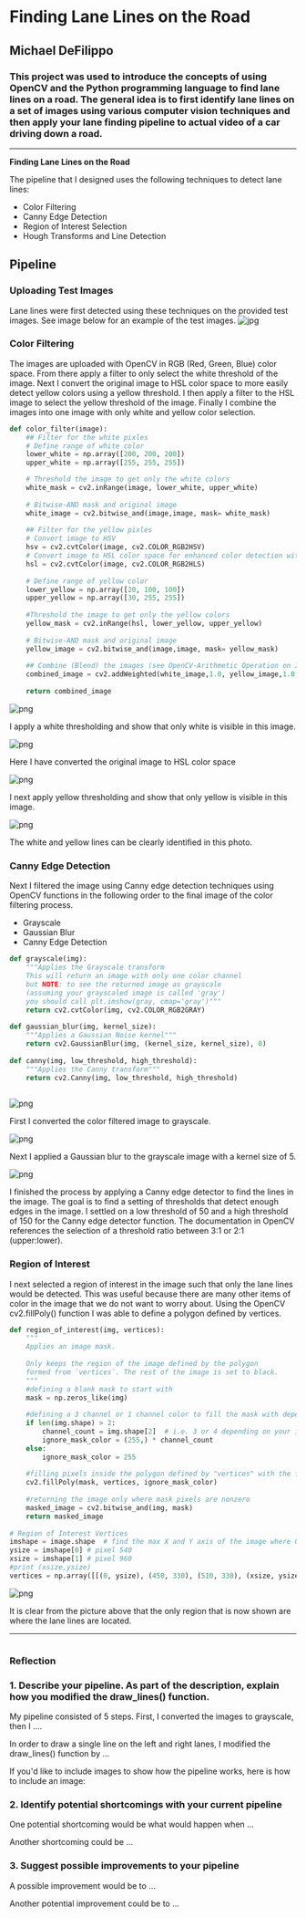 # **Finding Lane Lines on the Road** 

## Michael DeFilippo

### This project was used to introduce the concepts of using OpenCV and the Python programming language to find lane lines on a road. The general idea is to first identify lane lines on a set of images using various computer vision techniques and then apply your lane finding pipeline to actual video of a car driving down a road.  

---

**Finding Lane Lines on the Road**

The pipeline that I designed uses the following techniques to detect lane lines:
  * Color Filtering
  * Canny Edge Detection
  * Region of Interest Selection
  * Hough Transforms and Line Detection
## Pipeline

### Uploading Test Images  
Lane lines were first detected using these techniques on the provided test images. See image below for an example of the test images. 
![jpg](test_images/solidYellowCurve.jpg)

### Color Filtering
The images are uploaded with OpenCV in RGB (Red, Green, Blue) color space. From there apply a filter to only select the white threshold of the image. Next I convert the original image to HSL color space to more easily detect yellow colors using a yellow threshold. I then apply a filter to the HSL image to select the yellow threshold of the image. Finally I combine the images into one image with only white and yellow color selection.

```python
def color_filter(image):
    ## Filter for the white pixles 
    # Define range of white color
    lower_white = np.array([200, 200, 200])
    upper_white = np.array([255, 255, 255])

    # Threshold the image to get only the white colors
    white_mask = cv2.inRange(image, lower_white, upper_white)
    
    # Bitwise-AND mask and original image
    white_image = cv2.bitwise_and(image,image, mask= white_mask)
    
    ## Filter for the yellow pixles
    # Convert image to HSV
    hsv = cv2.cvtColor(image, cv2.COLOR_RGB2HSV)
    # Convert image to HSL color space for enhanced color detection with shadows 
    hsl = cv2.cvtColor(image, cv2.COLOR_RGB2HLS)
                       
    # Define range of yellow color
    lower_yellow = np.array([20, 100, 100])
    upper_yellow = np.array([30, 255, 255])
    
    #Threshold the image to get only the yellow colors
    yellow_mask = cv2.inRange(hsl, lower_yellow, upper_yellow)
    
    # Bitwise-AND mask and original image
    yellow_image = cv2.bitwise_and(image,image, mask= yellow_mask)
    
    ## Combine (Blend) the images (see OpenCV-Arithmetic Operation on Images tutorial)
    combined_image = cv2.addWeighted(white_image,1.0, yellow_image,1.0, 0)
   
    return combined_image
```

![png](finished/solidYellowCurve_colorFilter_whiteFilter.png)

I apply a white thresholding and show that only white is visible in this image.

![png](finished/solidYellowCurve_colorFilter_hsl.png)

Here I have converted the original image to HSL color space

![png](finished/solidYellowCurve_colorFilter_yellowFilter.png)

I next apply yellow thresholding and show that only yellow is visible in this image. 

![png](finished/solidYellowCurve_colorFilter.png)

The white and yellow lines can be clearly identified in this photo. 


### Canny Edge Detection
Next I filtered the image using Canny edge detection techniques using OpenCV functions in the following order to the final image of the color filtering process. 
   * Grayscale
   * Gaussian Blur
   * Canny Edge Detection
   
```python
def grayscale(img):
    """Applies the Grayscale transform
    This will return an image with only one color channel
    but NOTE: to see the returned image as grayscale
    (assuming your grayscaled image is called 'gray')
    you should call plt.imshow(gray, cmap='gray')"""
    return cv2.cvtColor(img, cv2.COLOR_RGB2GRAY)
    
def gaussian_blur(img, kernel_size):
    """Applies a Gaussian Noise kernel"""
    return cv2.GaussianBlur(img, (kernel_size, kernel_size), 0)
  
def canny(img, low_threshold, high_threshold):
    """Applies the Canny transform"""
    return cv2.Canny(img, low_threshold, high_threshold)
  
```
![png](finished/solidYellowCurve_grayscale.png)

First I converted the color filtered image to grayscale. 

![png](finished/solidYellowCurve_blurGrayscale.png)

Next I applied a Gaussian blur to the grayscale image with a kernel size of 5.

![png](finished/solidYellowCurve_canny.png)

I finished the process by applying a Canny edge detector to find the lines in the image. The goal is to find a setting of thresholds that detect enough edges in the image. I settled on a low threshold of 50 and a high threshold of 150 for the Canny edge detector function. The documentation in OpenCV references the selection of a threshold ratio between 3:1 or 2:1 (upper:lower).

### Region of Interest
I next selected a region of interest in the image such that only the lane lines would be detected. This was useful because there are many other items of color in the image that we do not want to worry about.  Using the OpenCV cv2.fillPoly() function I was able to define a polygon defined by vertices.

```python
def region_of_interest(img, vertices):
    """
    Applies an image mask.
    
    Only keeps the region of the image defined by the polygon
    formed from `vertices`. The rest of the image is set to black.
    """
    #defining a blank mask to start with
    mask = np.zeros_like(img)   
    
    #defining a 3 channel or 1 channel color to fill the mask with depending on the input image
    if len(img.shape) > 2:
        channel_count = img.shape[2]  # i.e. 3 or 4 depending on your image
        ignore_mask_color = (255,) * channel_count
    else:
        ignore_mask_color = 255
        
    #filling pixels inside the polygon defined by "vertices" with the fill color    
    cv2.fillPoly(mask, vertices, ignore_mask_color)
    
    #returning the image only where mask pixels are nonzero
    masked_image = cv2.bitwise_and(img, mask)
    return masked_image
    
# Region of Interest Vertices
imshape = image.shape  # find the max X and Y axis of the image where 0,0 is the top left
ysize = imshape[0] # pixel 540
xsize = imshape[1] # pixel 960
#print (xsize,ysize)
vertices = np.array([[(0, ysize), (450, 330), (510, 330), (xsize, ysize)]], dtype=np.int32)
```

![png](finished/solidYellowCurve_maskedRegion.png)

It is clear from the picture above that the only region that is now shown are where the lane lines are located. 

---

```python
```


### Reflection

### 1. Describe your pipeline. As part of the description, explain how you modified the draw_lines() function.

My pipeline consisted of 5 steps. First, I converted the images to grayscale, then I .... 

In order to draw a single line on the left and right lanes, I modified the draw_lines() function by ...

If you'd like to include images to show how the pipeline works, here is how to include an image: 




### 2. Identify potential shortcomings with your current pipeline


One potential shortcoming would be what would happen when ... 

Another shortcoming could be ...


### 3. Suggest possible improvements to your pipeline

A possible improvement would be to ...

Another potential improvement could be to ...
